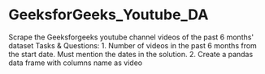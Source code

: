 # GeeksforGeeks_Youtube_DA
Scrape the Geeksforgeeks youtube channel videos of the past 6 months' dataset  Tasks &amp; Questions: 1. Number of videos in the past 6 months from the start date. Must mention the dates in the solution. 2. Create a pandas data frame with columns name as video
